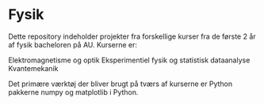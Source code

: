 # Fysik

Dette repository indeholder projekter fra forskellige kurser fra de første 2 år af fysik bacheloren på AU. 
Kurserne er: 

Elektromagnetisme og optik
Eksperimentiel fysik og statistisk dataanalyse
Kvantemekanik

Det primære værktøj der bliver brugt på tværs af kurserne er Python pakkerne numpy og matplotlib i Python. 


